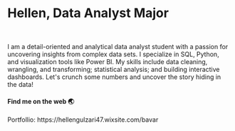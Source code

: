 <h1> Hellen, Data Analyst Major </h1>

<br>


I am a detail-oriented and analytical data analyst student with a passion for uncovering insights from complex data sets. I specialize in SQL, Python, and visualization tools like Power BI. My skills include data cleaning, wrangling, and transforming; statistical analysis; and building interactive dashboards. Let's crunch some numbers and uncover the story hiding in the data!


<h4>Find me on the web 🌏</h4>
Portfollio: 
https://hellengulzari47.wixsite.com/bavar

